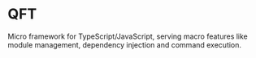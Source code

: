 # QFT

Micro framework for TypeScript/JavaScript, serving  macro features like module management, 
dependency injection and command execution.

